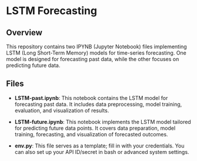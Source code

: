 # LSTM Forecasting 

## Overview
This repository contains two IPYNB (Jupyter Notebook) files implementing LSTM (Long Short-Term Memory) models for time-series forecasting. One model is designed for forecasting past data, while the other focuses on predicting future data.

## Files
- **LSTM-past.ipynb**: This notebook contains the LSTM model for forecasting past data. It includes data preprocessing, model training, evaluation, and visualization of results.

- **LSTM-future.ipynb**: This notebook implements the LSTM model tailored for predicting future data points. It covers data preparation, model training, forecasting, and visualization of forecasted outcomes.
- **env.py**: This file serves as a template; fill in with your credentials. You can also set up your API ID/secret in bash or advanced system settings.

